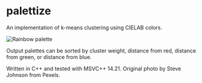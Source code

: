 # palettize

An implementation of k-means clustering using CIELAB colors.

![Rainbow palette](https://i.imgur.com/Fg7PxRI.jpg)

Output palettes can be sorted by cluster weight, distance from red, distance from green, or distance from blue.

Written in C++ and tested with MSVC++ 14.21. Original photo by Steve Johnson from Pexels.
